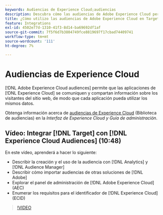```yaml
---
keywords: Audiencias de Experience Cloud;audiencias
description: Descubra cómo las audiencias de Adobe Experience Cloud permiten que las aplicaciones de Experience Cloud se comuniquen y compartan información sobre los visitantes de un sitio web con otras aplicaciones de Adobe.
title: ¿Cómo utilizo las audiencias de Adobe Experience Cloud en Target?
feature: Integrations
exl-id: 4502e77d-1310-41f3-8d14-ba69692df1af
source-git-commit: 7f5f6d7b3804749fce8819697f17cbad74409741
workflow-type: tm+mt
source-wordcount: '111'
ht-degree: 7%

---
```


# Audiencias de Experience Cloud

[!DNL Adobe Experience Cloud audiences] permite que las aplicaciones de [!DNL Experience Cloud] se comuniquen y compartan información sobre los visitantes del sitio web, de modo que cada aplicación pueda utilizar los mismos datos.

Obtenga información acerca de [audiencias de Experience Cloud](https://experienceleague.adobe.com/docs/core-services/interface/audiences/audience-library.html?lang=es) (Biblioteca de audiencias) en la *Interfaz de Experience Cloud y Guía de administración*.

## Vídeo: Integrar [!DNL Target] con [!DNL Experience Cloud Audiences] (10:48)

En este vídeo, aprenderá a hacer lo siguiente:

* Describir la creación y el uso de la audiencia con [!DNL Analytics] y [!DNL Audience Manager]
* Describir cómo importar audiencias de otras soluciones de [!DNL Adobe]
* Explorar el panel de administración de [!DNL Adobe Experience Cloud] (AEC)
* Enumerar los requisitos para el identificador de [!DNL Experience Cloud] (ECID)

>[!VIDEO](https://video.tv.adobe.com/v/3421748?captions=spa)
